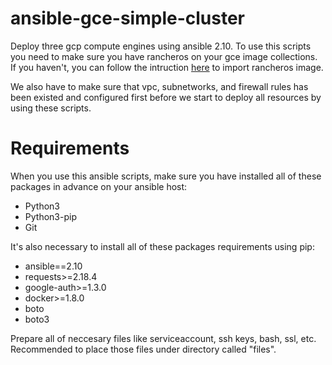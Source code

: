 # ansible-gce-simple-cluster
Deploy three gcp compute engines using ansible 2.10. To use this scripts you need to make sure you have rancheros on your gce image collections. If you haven't, you can follow the intruction [here](https://github.com/rvn40/instructions/blob/main/rancheros/upload-image-to-gcp.md) to import rancheros image. 

We also have to make sure that vpc, subnetworks, and firewall rules has been existed and configured first before we start to deploy all resources by using these scripts.

# Requirements
When you use this ansible scripts, make sure you have installed all of these packages in advance on your ansible host:

- Python3
- Python3-pip
- Git

It's also necessary to install all of these packages requirements using pip:

- ansible==2.10
- requests>=2.18.4
- google-auth>=1.3.0
- docker>=1.8.0 
- boto
- boto3

Prepare all of neccesary files like serviceaccount, ssh keys, bash, ssl, etc. Recommended to place those files under directory called "files".
